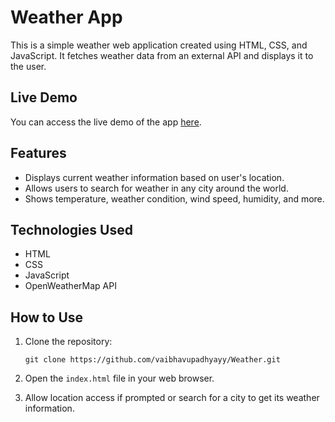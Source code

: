 # Weather App

This is a simple weather web application created using HTML, CSS, and JavaScript. It fetches weather data from an external API and displays it to the user.

## Live Demo

You can access the live demo of the app [here](https://vaibhavupadhyayy.github.io/Weather/).

## Features

- Displays current weather information based on user's location.
- Allows users to search for weather in any city around the world.
- Shows temperature, weather condition, wind speed, humidity, and more.

## Technologies Used

- HTML
- CSS
- JavaScript
- OpenWeatherMap API

## How to Use

1. Clone the repository:

    ```
    git clone https://github.com/vaibhavupadhyayy/Weather.git
    ```

2. Open the `index.html` file in your web browser.

3. Allow location access if prompted or search for a city to get its weather information.


